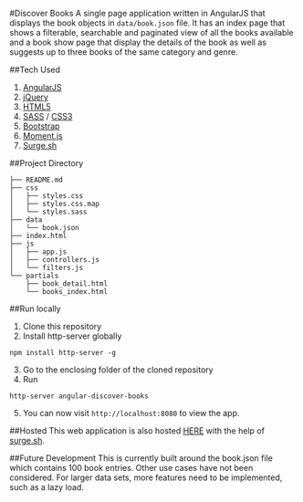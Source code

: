 #Discover Books
A single page application written in AngularJS that displays the book objects in `data/book.json` file. It has an index page that shows a filterable, searchable and paginated view of all the books available and a book show page that display the details of the book as well as suggests up to three books of the same category and genre.

##Tech Used
1. [AngularJS](https://angularjs.org/)
2. [jQuery](https://jquery.com/)
3. [HTML5](http://www.w3.org/TR/html5/)
4. [SASS](http://sass-lang.com/) / [CSS3](http://www.w3.org/TR/CSS/)
5. [Bootstrap](http://getbootstrap.com/)
6. [Moment.js](http://momentjs.com/)
7. [Surge.sh](https://surge.sh/)

##Project Directory
```
├── README.md
├── css
│   ├── styles.css
│   ├── styles.css.map
│   └── styles.sass
├── data
│   └── book.json
├── index.html
├── js
│   ├── app.js
│   ├── controllers.js
│   └── filters.js
└── partials
    ├── book_detail.html
    └── books_index.html
```

##Run locally
1. Clone this repository
2. Install http-server globally
  ```
  npm install http-server -g
  ```
3. Go to the enclosing folder of the cloned repository
4. Run
  ```
  http-server angular-discover-books
  ```
5. You can now visit `http://localhost:8080` to view the app.

##Hosted
This web application is also hosted [HERE](http://angular-discover-books.surge.sh/) with the help of [surge.sh](https://surge.sh/).

##Future Development
This is currently built around the book.json file which contains 100 book entries. Other use cases have not been considered. For larger data sets, more features need to be implemented, such as a lazy load.